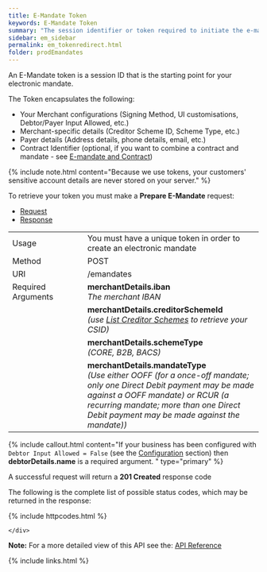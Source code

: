 ```yaml
---
title: E-Mandate Token
keywords: E-Mandate Token
summary: "The session identifier or token required to initiate the e-mandate conversation."
sidebar: em_sidebar
permalink: em_tokenredirect.html
folder: prodEmandates
---
```


An E-Mandate token is a session ID that is the starting point for your electronic mandate.

The Token encapsulates the following:

* Your Merchant configurations (Signing Method, UI customisations, Debtor/Payer Input Allowed, etc.)
* Merchant-specific details (Creditor Scheme ID, Scheme Type, etc.)
* Payer details (Address details, phone details, email, etc.)
* Contract Identifier (optional, if you want to combine a contract and mandate - see <a href="#">E-mandate and Contract</a>)

{% include note.html content="Because we use tokens, your customers' sensitive account details are never stored on your server." %}

To retrieve your token you must make a <b>Prepare E-Mandate</b> request:




<ul id="profileTabs" class="nav nav-tabs">
    <li class="active"><a href="#profile" data-toggle="tab">Request</a></li>
    <li><a href="#about" data-toggle="tab">Response</a></li>
   
</ul>
  <div class="tab-content">
<div role="tabpanel" class="tab-pane active" id="profile">


  <table>
<colgroup>
<col width="30%" />
<col width="90%" />
</colgroup>

<tbody>
<tr>
<td markdown="span">Usage</td>
<td markdown="span">You must have a unique token in order to create an electronic mandate</td>
</tr>
<tr>
<td markdown="span">Method</td>
<td markdown="span"><span class="label label-info">POST </span>
</td>
</tr>
<tr>
<td markdown="span">URI</td>
<td markdown="span">/emandates
</td>
</tr>
<tr>
<td markdown="span">Required Arguments</td>
<td markdown="span"><b>merchantDetails.iban</b>
<br/><i>The merchant IBAN</i>
</td>
</tr>
<tr>
<td markdown="span"></td>
<td markdown="span"><b>merchantDetails.creditorSchemeId</b>
<br/><i>(use <a href="np_listcredscheme.html">List Creditor Schemes</a> to retrieve your CSID)</i>
</td>
</tr>
<tr>
<td markdown="span"></td>
<td markdown="span"><b>merchantDetails.schemeType</b>
<br/><i>(CORE, B2B, BACS)</i>
</td>
</tr>
<tr>
<td markdown="span"></td>
<td markdown="span"><b>merchantDetails.mandateType</b>
<br/><i>(Use either OOFF (for a once-off mandate; only one Direct Debit payment may be made against a OOFF mandate) or RCUR (a recurring mandate; more than one Direct Debit payment may be made against the mandate))</i>
</td>
</tr>
</tbody>
</table>


{% include callout.html content="If your business has been configured with ``Debtor Input Allowed = False`` (see the [Configuration](em_configuration.html) section)  then **debtorDetails.name** is a required argument. " type="primary" %} 


</div>

<div role="tabpanel" class="tab-pane" id="about">
<p>A successful request will return a <b>201 Created</b> response code</p>
<p>The following is the complete list of possible status codes, which may be returned in the response:</p>
    {% include httpcodes.html %}
    
 
    </div>


</div>



<b>Note:</b> For a more detailed view of this API see the: <a href="https://docs.nuapay.com/emandate-api/#prepare-e-mandate" target = '_blank'><i class="fa fa-cogs"></i> API Reference</a>


{% include links.html %}
